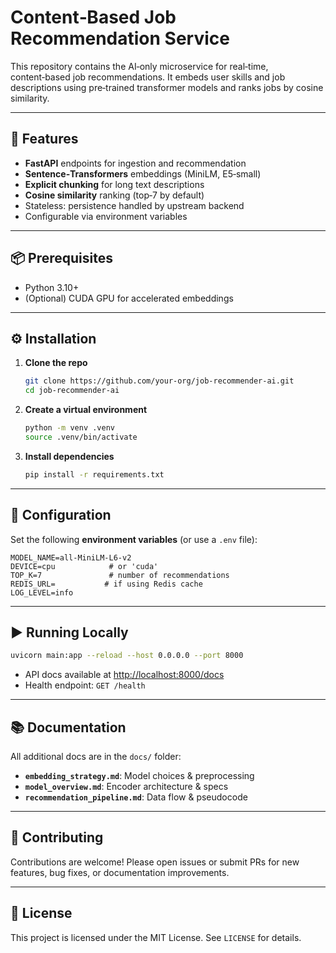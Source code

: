 # Content‑Based Job Recommendation Service

This repository contains the AI‑only microservice for real‑time, content‑based job recommendations. It embeds user skills and job descriptions using pre‑trained transformer models and ranks jobs by cosine similarity.

---

## 🚀 Features

* **FastAPI** endpoints for ingestion and recommendation
* **Sentence‑Transformers** embeddings (MiniLM, E5‑small)
* **Explicit chunking** for long text descriptions
* **Cosine similarity** ranking (top‑7 by default)
* Stateless: persistence handled by upstream backend
* Configurable via environment variables

---

## 📦 Prerequisites

* Python 3.10+
* (Optional) CUDA GPU for accelerated embeddings

---

## ⚙️ Installation

1. **Clone the repo**

   ```bash
   git clone https://github.com/your-org/job-recommender-ai.git
   cd job-recommender-ai
   ```

2. **Create a virtual environment**

   ```bash
   python -m venv .venv
   source .venv/bin/activate
   ```

3. **Install dependencies**

   ```bash
   pip install -r requirements.txt
   ```

---

## 📝 Configuration

Set the following **environment variables** (or use a `.env` file):

```dotenv
MODEL_NAME=all-MiniLM-L6-v2
DEVICE=cpu            # or 'cuda'
TOP_K=7               # number of recommendations
REDIS_URL=           # if using Redis cache
LOG_LEVEL=info
```

---

## ▶️ Running Locally

```bash
uvicorn main:app --reload --host 0.0.0.0 --port 8000
```

* API docs available at [http://localhost:8000/docs](http://localhost:8000/docs)
* Health endpoint: `GET /health`

---

## 📚 Documentation

All additional docs are in the `docs/` folder:

* **`embedding_strategy.md`**: Model choices & preprocessing
* **`model_overview.md`**: Encoder architecture & specs
* **`recommendation_pipeline.md`**: Data flow & pseudocode

---

## 🤝 Contributing

Contributions are welcome! Please open issues or submit PRs for new features, bug fixes, or documentation improvements.

---

## 📄 License

This project is licensed under the MIT License. See `LICENSE` for details.

